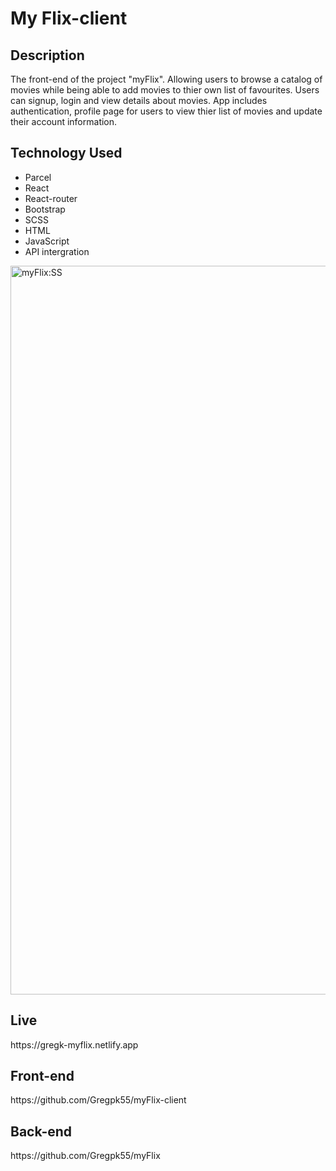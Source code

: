 # My Flix-client

<h2>Description</h2>
The front-end of the project "myFlix". Allowing users to browse a catalog of movies while being able to add movies to thier own list of favourites. Users can signup, login and view details about movies. App includes authentication, profile page for users to view thier list of movies and update their account information.





<h2>Technology Used</h2>

* Parcel
* React
* React-router
* Bootstrap
* SCSS
* HTML
* JavaScript
* API intergration

<img width="1166" alt="myFlix:SS" src="https://github.com/Gregpk55/myFlix-client/assets/122652405/d5f6a5c9-535e-44a1-8969-7eb87b70c39a">

<h2>Live</h2>
https://gregk-myflix.netlify.app

<h2>Front-end</h2>
https://github.com/Gregpk55/myFlix-client

<h2>Back-end</h2>
https://github.com/Gregpk55/myFlix
